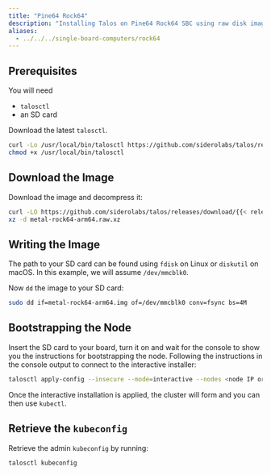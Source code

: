 ```yaml
---
title: "Pine64 Rock64"
description: "Installing Talos on Pine64 Rock64 SBC using raw disk image."
aliases: 
  - ../../../single-board-computers/rock64
---
```


## Prerequisites

You will need

- `talosctl`
- an SD card

Download the latest `talosctl`.

```bash
curl -Lo /usr/local/bin/talosctl https://github.com/siderolabs/talos/releases/download/{{< release >}}/talosctl-$(uname -s | tr "[:upper:]" "[:lower:]")-amd64
chmod +x /usr/local/bin/talosctl
```

## Download the Image

Download the image and decompress it:

```bash
curl -LO https://github.com/siderolabs/talos/releases/download/{{< release >}}/metal-rock64-arm64.raw.xz
xz -d metal-rock64-arm64.raw.xz
```

## Writing the Image

The path to your SD card can be found using `fdisk` on Linux or `diskutil` on macOS.
In this example, we will assume `/dev/mmcblk0`.

Now `dd` the image to your SD card:

```bash
sudo dd if=metal-rock64-arm64.img of=/dev/mmcblk0 conv=fsync bs=4M
```

## Bootstrapping the Node

Insert the SD card to your board, turn it on and wait for the console to show you the instructions for bootstrapping the node.
Following the instructions in the console output to connect to the interactive installer:

```bash
talosctl apply-config --insecure --mode=interactive --nodes <node IP or DNS name>
```

Once the interactive installation is applied, the cluster will form and you can then use `kubectl`.

## Retrieve the `kubeconfig`

Retrieve the admin `kubeconfig` by running:

```bash
talosctl kubeconfig
```
